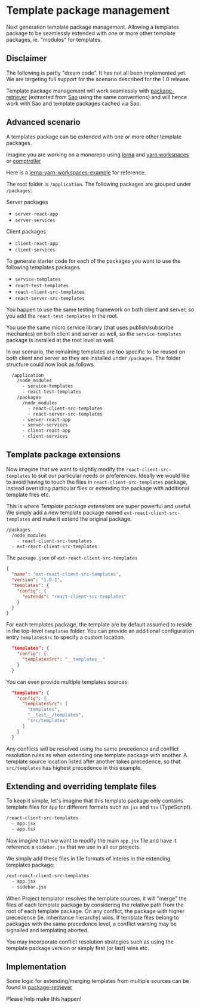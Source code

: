 # Template package management

Next generation template package management. Allowing a templates package to be seamlessly extended with one or more other template packages, ie. "modules" for templates.

## Disclaimer

The following is partly "dream code". It has not all been implemented yet. We are targeting full support for the scenario described for the 1.0 release.

Template package management will work seamlessly with [package-retriever](https://github.com/kristianmandrup/package-retriever) (extracted from [Sao](https://sao.js.org/#/) using the same conventions) and will hence work with Sao and template packages cached via Sao.

## Advanced scenario

A templates package can be extended with one or more other template packages.

Imagine you are working on a monorepo using [lerna](https://lernajs.io/) and [yarn workspaces](https://yarnpkg.com/en/docs/workspaces) or [comptroller](https://github.com/kristianmandrup/comptroller)

Here is a [lerna-yarn-workspaces-example](https://github.com/Quramy/lerna-yarn-workspaces-example) for reference.

The root folder is `/application`. The following packages are grouped under `/packages`:

Server packages

- `server-react-app`
- `server-services`

Client packages

- `client-react-app`
- `client-services`

To generate starter code for each of the packages you want to use the following templates packages

- `service-templates`
- `react-test-templates`
- `react-client-src-templates`
- `react-server-src-templates`

You happen to use the same testing framework on both client and server, so you add the `react-test-templates` in the root.

You use the same micro service library (that uses publish/subscribe mechanics) on both client and server as well, so the `service-templates` package is installed at the root level as well.

In our scenario, the remaining templates are too specific to be reused on both client and server so they are installed under `/packages`. The folder structure could now look as follows.

```sh
  /application
    /node_modules
      - service-templates
      - react-test-templates
    /packages
      /node_modules
        - react-client-src-templates
        - react-server-src-templates
      - server-react-app
      - server-services
      - client-react-app
      - client-services
```

## Template package extensions

Now imagine that we want to slightly modify the `react-client-src-templates` to suit our particular needs or preferences. Ideally we would like to avoid having to touch the files in `react-client-src-templates` package, instead overriding particular files or extending the package with additional template files etc.

This is where *Template package extensions* are super powerful and useful. We simply add a new template package named `ext-react-client-src-templates` and make it extend the original package.

```sh
/packages
  /node_modules
    - react-client-src-templates
  - ext-react-client-src-templates
```

The `package.json` of `ext-react-client-src-templates`

```json
{
  "name": "ext-react-client-src-templates",
  "version": "1.0.1",
  "templates": {
    "config": {
      "extends": "react-client-src-templates"
    }
  }
}
```

For each templates package, the template are by default assumed to reside in the top-level `templates` folder. You can provide an additional configuration entry `templatesSrc` to specify a custom location.

```json
  "templates": {
    "config": {
      "templatesSrc": "__templates__"
    }
  }
```

You can even provide multiple templates sources:

```json
  "templates": {
    "config": {
      "templatesSrc": [
        "templates",
        "__test__/templates",
        "src/templates"
      ]
    }
  }
```

Any conflicts will be resolved using the same precedence and conflict resolution rules as when extending one template package with another. A template source location listed after another takes precedence, so that `src/templates` has highest precedence in this example.

## Extending and overriding template files

To keep it simple, let's imagine that this template package only contains template files for `App` for different formats such as `jsx` and `tsx` (TypeScript).

```sh
/react-client-src-templates
  - app.jsx
  - app.tsx
```

Now imagine that we want to modify the main `app.jsx` file and have it reference a `sidebar.jsx` that we use in all our projects.

We simply add these files in file formats of interes in the extending templates package:

```sh
/ext-react-client-src-templates
  - app.jsx
  - sidebar.jsx
```

When Project templator resolves the template sources, it will "merge" the files of each template package by considering the relative path from the root of each template package. On any conflict, the package with higher precedence (ie. inheritance hierarchy) wins. If template files belong to packages with the same precedence level, a conflict warning may be signalled and templating aborted.

You may incorporate conflict resolution strategies such as using the template package version or simply first (or last) wins etc.

## Implementation

Some logic for extending/merging templates from multiple sources can be found in [package-retriever](https://github.com/kristianmandrup/package-retriever/blob/master/src/extend/index.ts)

Please help make this happen!
